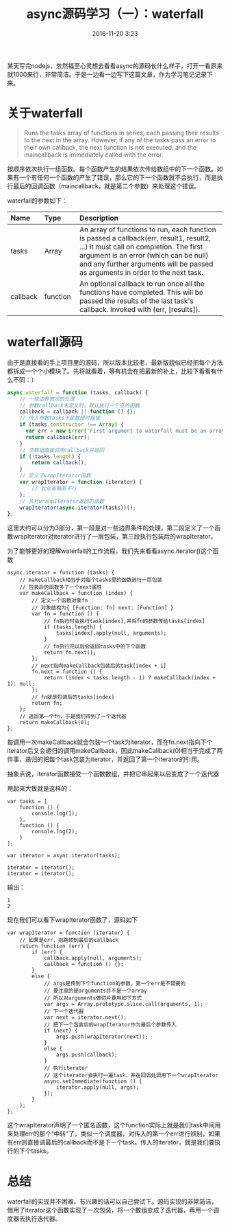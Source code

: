 ﻿---
layout: post
title: "async源码学习（一）：waterfall"
date: 2016-11-20 3:23
tags:
- JavaScript
---
某天写完nodejs，忽然福至心灵想去看看async的源码长什么样子，打开一看原来就1000来行，非常简洁。于是一边看一边写下这篇文章，作为学习笔记记录下来。
<!--more-->

# 关于waterfall

>Runs the tasks array of functions in series, each passing their results to the next in the array. However, if any of the tasks pass an error to their own callback, the next function is not executed, and the maincallback is immediately called with the error.

按顺序依次执行一组函数。每个函数产生的结果依次传给数组中的下一个函数。如果有一个有任何一个函数的产生了错误，那么它的下一个函数就不会执行，而是执行最后的回调函数（maincallback，就是第二个参数）来处理这个错误。

waterfall的参数如下：

|Name        |Type         |Description|
|:------------- |:-------------|:---------------|
|tasks         |Array        |An array of functions to run, each function is passed a callback(err, result1, result2, ...) it must call on completion. The first argument is an error (which can be null) and any further arguments will be passed as arguments in order to the next task.
|callback    |function <optional>|An optional callback to run once all the functions have completed. This will be passed the results of the last task's callback. Invoked with (err, [results]).


# waterfall源码
由于是直接看的手上项目里的源码，所以版本比较老，最新版貌似已经把每个方法都拆成一个个小模块了。先将就看着，等有机会在把最新的补上，比较下看看有什么不同：）

```JavaScript
async.waterfall = function (tasks, callback) {
    // 一些边界情况的处理
    // 参数callback未定义时，默认执行一个空的函数
    callback = callback || function () {};
    // 传入参数tasks不是数组时报错
    if (tasks.constructor !== Array) {
      var err = new Error('First argument to waterfall must be an array of functions');
      return callback(err);
    }
    // 空数组直接调用callback并返回
    if (!tasks.length) {
        return callback();
    }
    // 定义了wrapIterator函数
    var wrapIterator = function (iterator) {
        // 此处省略若干行
    };
    // 执行wranpIterator返回的函数
    wrapIterator(async.iterator(tasks))();
};
```

这里大约可以分为3部分，第一段是对一些边界条件的处理，第二段定义了一个函数wrapIterator对iterator进行了一层包装，第三段执行包装后的wrapIterator。

为了能够更好的理解waterfall的工作流程，我们先来看看async.iterator()这个函数

```
async.iterator = function (tasks) {
    // makeCallback相当于对每个tasks里的函数进行一层包装
    // 包装后的函数多了一个next属性
    var makeCallback = function (index) {
        // 定义一个函数对象fn
        // 对象结构为{ [Function: fn] next: [Function] }
        var fn = function () {
            // fn执行时会执行task[index],并将fn的参数传给tasks[index]
            if (tasks.length) {
                tasks[index].apply(null, arguments);
            }
            // fn执行完以后会返回tasks中的下个函数
            return fn.next();
        };
        // next指向makeCallback包装后的task[index + 1]
        fn.next = function () {
            return (index < tasks.length - 1) ? makeCallback(index + 1): null;
        };
        // fn就是包装后的tasks[index]
        return fn;
    };
    // 返回第一个fn，于是我们得到了一个迭代器
    return makeCallback(0);
};
```
每调用一次makeCallback就会包装一个task为iterator，而在fn.next指向下个iterator后又会递归的调用makeCallback，因此makeCallback(0)相当于完成了两件事，递归的把每个task包装为iterator，并返回了第一个iterator的引用。

抽象点说，iterator函数接受一个函数数组，并把它串起来以后变成了一个迭代器

用起来大致就是这样的：
```
var tasks = [
    function () {
        console.log(1);
    },
    function () {
        console.log(2);
    }
];

var iterator = async.iterator(tasks);

iterator = iterator();
iterator = iterator();
```
输出：
```console
1
2
```

现在我们可以看下wrapIterator函数了，源码如下

```
var wrapIterator = function (iterator) {
    // 如果是err，则跳转到最后的callback
    return function (err) {
        if (err) {
            callback.apply(null, arguments);
            callback = function () {};
        }
        else {
            // args是传到下个function的参数，第一个err是不需要的
            // 要注意的是arguments并不是一个array
            // 所以对arguments做切片要用如下方式
            var args = Array.prototype.slice.call(arguments, 1);
            // 下一个迭代器
            var next = iterator.next();
            // 把下一个包装后的wrapIterator作为最后个参数传入
            if (next) {
                args.push(wrapIterator(next));
            }
            else {
                args.push(callback);
            }
            // 执行iterator
            // 这个iterator会执行一遍task，并在回调处调用下一个wrapIterator
            async.setImmediate(function () {
                iterator.apply(null, args);
            });
        }
    };
};
```
这个wrapIterator声明了一个匿名函数，这个function实际上就是我们task中间用来处理err的那个“中转”了，类似一个调度器，对传入的第一个err进行辨别，如果有err则直接调最后的callback而不是下一个task。传入的iterator，就是我们要执行的下个tasks。

# 总结
waterfall的实现并不困难，有兴趣的话可以自己尝试下。源码实现的非常简洁，借用了iterator这个函数实现了一次包装，将一个数组变成了迭代器，再用一个调度器去执行迭代器。